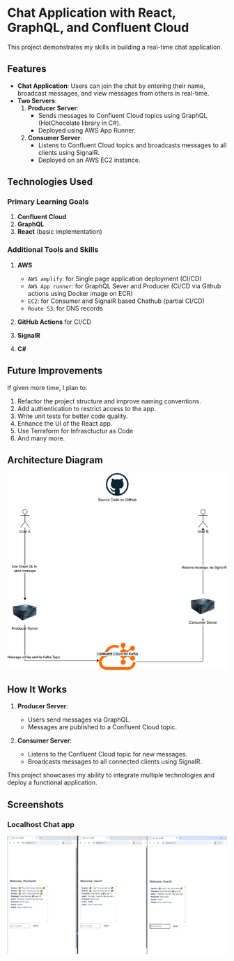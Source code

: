 # Chat Application with React, GraphQL, and Confluent Cloud  

This project demonstrates my skills in building a real-time chat application.  

## Features  
- **Chat Application**: Users can join the chat by entering their name, broadcast messages, and view messages from others in real-time.  
- **Two Servers**:  
    1. **Producer Server**:  
         - Sends messages to Confluent Cloud topics using GraphQL (HotChocolate library in C#).  
         - Deployed using AWS App Runner.  
    2. **Consumer Server**:  
         - Listens to Confluent Cloud topics and broadcasts messages to all clients using SignalR.  
         - Deployed on an AWS EC2 instance.  

## Technologies Used  
### Primary Learning Goals  
1. **Confluent Cloud**  
2. **GraphQL**  
3. **React** (basic implementation)  

### Additional Tools and Skills  
1. **AWS** 
    
    * `AWS amplify`: for Single page application deployment (CI/CD)
    * `AWS App runner`:  for GraphQL Sever and Producer (Ci/CD via Github actions using Docker image on ECR)
    * `EC2`: for Consumer and SignalR based Chathub (partial CI/CD)
    * `Route 53`: for DNS records
    
2. **GitHub Actions** for CI/CD  
3. **SignalR**  
4. **C#**  


## Future Improvements  
If given more time, I plan to:  
1. Refactor the project structure and improve naming conventions.  
2. Add authentication to restrict access to the app.  
3. Write unit tests for better code quality.  
4. Enhance the UI of the React app.  
5. Use Terraform for Infrasctuctur as Code
6. And many more.

## Architecture Diagram  
![Architecture Diagram](screenshots/ArchitectureDiagram.drawio.png)  


## How It Works  
1. **Producer Server**:  
     - Users send messages via GraphQL.  
     - Messages are published to a Confluent Cloud topic.  

2. **Consumer Server**:  
     - Listens to the Confluent Cloud topic for new messages.  
     - Broadcasts messages to all connected clients using SignalR.  

This project showcases my ability to integrate multiple technologies and deploy a functional application.  


## Screenshots

### Localhost Chat app

![Localhost Chat app](screenshots/LocalHostChatApp.png)  